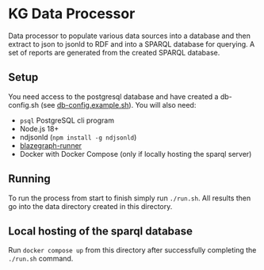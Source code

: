 # KG Data Processor

Data processor to populate various data sources into a database and then extract to json to jsonld to RDF and into a SPARQL database for querying. A set of reports are generated from the created SPARQL database.

## Setup

You need access to the postgresql database and have created a db-config.sh (see [db-config.example.sh](./db-config.example.sh)). You will also need:

- `psql` PostgreSQL cli program
- Node.js 18+
- ndjsonld (`npm install -g ndjsonld`)
- [blazegraph-runner](https://github.com/balhoff/blazegraph-runner/)
- Docker with Docker Compose (only if locally hosting the sparql server)

## Running

To run the process from start to finish simply run `./run.sh`. All results then go into the data directory created in this directory.

## Local hosting of the sparql database

Run `docker compose up` from this directory after successfully completing the `./run.sh` command.
